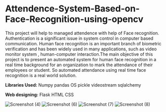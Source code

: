 # Attendence-System-Based-on-Face-Recognition-using-opencv
This project will help to managed attendence with help of Face recognition. Authentication is a significant issue in system control in computer based communication. Human face recognition is an important branch of biometric verification and has been widely used in many applications, such as video monitor system , human-computer interaction.The main objective of this project is to present an automated system for human face recognition in a real time background for an organization to mark the attendance of their employees or student. So automated attendance using real time face recognition is a real world solution.

 **Libraries Used:**
   Numpy 
   pandas 
   OS
   pickle
   videostream
   sqlalchemy
   
   
   **Web designing:**
   Flask
   HTML
   CSS
 

![Screenshot (4)](https://user-images.githubusercontent.com/61820721/140601333-4a75bfae-7826-43bc-83c3-4cad0914a2f7.png)
![Screenshot (6)](https://user-images.githubusercontent.com/61820721/140601335-eb66494d-cd4b-49ad-b41a-587e70976ccc.png)
![Screenshot (7)](https://user-images.githubusercontent.com/61820721/140601336-c697d328-4c2b-4e7e-b011-926746cd9afb.png)
![Screenshot (8)](https://user-images.githubusercontent.com/61820721/140601337-a907aff9-d33f-4a8a-bc06-969d4fe44852.png)
